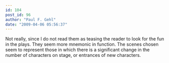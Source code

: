 ```yaml
---
id: 104
post_id: 96
author: "Paul F. Gehl"
date: "2009-04-06 05:56:37"
---
```

Not really, since I do not read them as teasing the reader to look for the fun in the plays. They seem more mnemonic in function. The scenes chosen seem to represent those in which there is a significant change in the number of characters on stage, or entrances of new characters.
